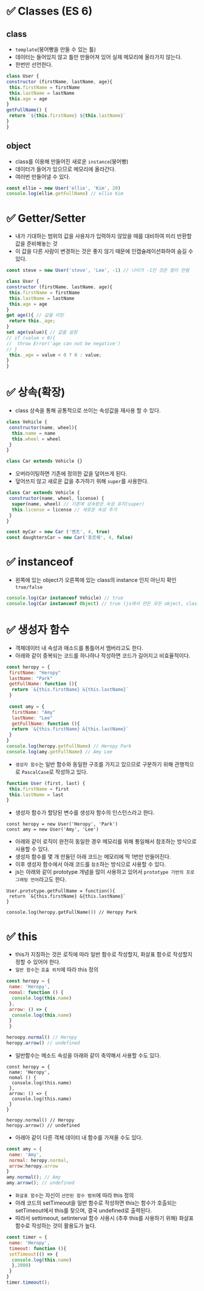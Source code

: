 # ✅  Classes (ES 6)
## class
* `template`(붕어빵을 만들 수 있는 틀)
* 데이터는 들어있지 않고 틀만 만들어져 있어 실제 메모리에 올라가지 않는다.
* 한번만 선언한다.
 ```js
class User {
 constructor (firstName, lastName, age){
  this.firstName = firstName
  this.lastName = lastName
  this.age = age
 }
 getFullName() {
  return `${this.firstName} ${this.lastName}`
 }
}
```
## object
* class를 이용해 만들어진 새로운 `instance`(붕어빵)
* 데이터가 들어가 있으므로 메모리에 올라간다.
* 여러번 만들어낼 수 있다.
 ```js
 const ellie = new User('ellie', 'Kim', 20)
 console.log(ellie.getFullName) // ellie Kim
 ```

# ✅ Getter/Setter
* 내가 기대하는 범위의 값을 사용자가 입력하지 않았을 때를 대비하여 미리 반환할 값을 준비해놓는 것
* 이 값을 다른 사람이 변경하는 것은 좋지 않기 때문에 인캡슐레이션화하여 숨길 수 있다.
```js
const steve = new User('steve', 'Lee', -1) // 나이가 -1인 것은 말이 안됨
```
 ```js
class User {
 constructor (firstName, lastName, age){
  this.firstName = firstName
  this.lastName = lastName
  this.age = age
 }
 get age(){ // 값을 리턴
  return this._age;
 }
 set age(value){ // 값을 설정
 // if (value < 0){
 //  throw Error('age can not be negative')
 // }
  this._age = value < 0 ? 0 : value;
 }
}
```

# ✅ 상속(확장)
* class 상속을 통해 공통적으로 쓰이는 속성값을 재사용 할 수 있다. 
```javascript
class Vehicle {
 constructor(name, wheel){
  this.name = name
  this.wheel = wheel
 }
}
```
```js
class Car extends Vehicle {}
```
* 오버라이팅하면 기존에 정의한 값을 덮어쓰게 된다.
* 덮어쓰지 않고 새로운 값을 추가하기 위해 `super`를 사용한다. 
```js
class Car extends Vehicle {
 constructor(name, wheel, license) {
  super(name, wheel) // 기존에 상속받은 속성 유지(super)
  this.license = license // 새로운 속성 추가
 }
}
```
```js
const myCar = new Car ('벤츠', 4, true)
const daughtersCar = new Car('포르쉐', 4, false)
```

# ✅ instanceof
* 왼쪽에 있는 object가 오른쪽에 있는 class의 instance 인지 아닌지 확인 `true/false`
```js
console.log(Car instanceof Vehicle) // true
console.log(Car instanceof Object) // true (js에서 만든 모든 object, class들은 js의 Object를 상속한 것)
```
 
 
 
 
 
 
 
# ✅  생성자 함수
* 객체데이터 내 속성과 매소드를 통틀어서 멤버라고도 한다.
* 아래와 같이 중복되는 코드를 하나하나 작성하면 코드가 길어지고 비효율적이다.
```js
const heropy = {
 firstName: "Heropy"
 lastName: "Park"
 getFullName: function (){
  return `&{this.firstName} &{this.lastName}`
 }
 
 const amy = {
  firstName: "Amy"
  lastName: "Lee"
  getFullName: function (){
  return `&{this.firstName} &{this.lastName}`
 }
}
console.log(heropy.getFullName) // Heropy Park
console.log(amy.getFullName) // Amy Lee
```
* `생성자 함수`는 일반 함수와 동일한 구조를 가지고 있으므로 구분하기 위해 관행적으로 `PascalCase`로 작성하고 있다.
```js
function User (first, last) {
 this.firstName = first
 this.lastName = last
}
```
* 생성자 함수가 할당된 변수를 생성자 함수의 인스턴스라고 한다.
```
const heropy = new User('Heropy', 'Park')
const amy = new User('Amy', 'Lee')
```
* 아래와 같이 로직이 완전히 동일한 경우 메모리를 위해 통일해서 참조하는 방식으로 사용할 수 있다.
* 생성자 함수를 몇 개 만들던 아래 코드는 메모리에 딱 1번만 만들어진다.
* 이후 생성자 함수에서 아래 코드를 `참조`하는 방식으로 사용할 수 있다.
* js는 아래와 같이 prototype 개념을 많이 사용하고 있어서 `prototype 기반의 프로그래밍 언어`라고도 한다.
```
User.prototype.getFullName = function(){
 return `&{this.firstName} &{this.lastName}`
}

console.log(heropy.getFullName()) // Heropy Park
```

# ✅  this
* this가 지칭하는 것은 로직에 따라 일반 함수로 작성할지, 화살표 함수로 작성할지 정할 수 있어야 한다.
* `일반 함수`는 `호출 위치`에 따라 this 정의
```javascript
const heropy = {
 name: 'Heropy',
 nomal: function () {
  console.log(this.name)
 },
 arrow: () => {
  console.log(this.name)
 }
 }

heroopy.normal() // Heropy
heropy.arrow() // undefined
```
* 일반함수는 메소드 속성을 아래와 같이 축약해서 사용할 수도 있다.
```
const heropy = {
 name: 'Heropy',
 nomal () {
  console.log(this.name)
 },
 arrow: () => {
  console.log(this.name)
 }
}

heropy.normal() // Heropy
heropy.arrow() // undefined
```
* 아래아 같이 다른 객체 데이터 내 함수를 가져올 수도 있다. 
```js
const amy = {
 name: 'Amy',
 normal: heropy.normal, 
 arrow:heropy.arrow
}
amy.normal(); // Amy
amy.arrow(); // undefined
```
* `화살표 함수`는 자신이 `선언된 함수 범위`에 따라 this 정의
* 아래 코드의 setTimeout을 일반 함수로 작성하면 this는 함수가 호출되는 setTimeout에서 this를 찾으며, 결국 undefined로 출력된다.
* 따라서 settimeout, setinterval 함수 사용시 (추후 this를 사용하기 위해) 화살표 함수로 작성하는 것이 활용도가 높다.
```javascript
const timer = {
 name: 'Heropy',
 timeout: function (){
 setTimeout(() => {
  console.log(this.name)
  },2000)
 }
}
timer.timeout();
```


